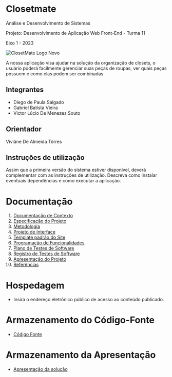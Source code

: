 # Closetmate

Análise e Desenvolvimento de Sistemas

Projeto: Desenvolvimento de Aplicação Web Front-End - Turma 11

Eixo 1 - 2023

![ClosetMate Logo Novo](https://user-images.githubusercontent.com/126190493/232249247-1276ca3f-e77d-4113-a7ab-082a0df78a40.png)


A nossa aplicação visa ajudar na solução da organização de closets, o usuário poderá facilmente gerenciar suas peças de roupas, ver quais peças possuem e como elas podem ser combinadas.

## Integrantes

* Diego de Paula Salgado
* Gabriel Batista Vieira 
* Victor Lúcio De Menezes Souto

## Orientador

Viviâne De Almeida Tôrres

## Instruções de utilização

Assim que a primeira versão do sistema estiver disponível, deverá complementar com as instruções de utilização. Descreva como instalar eventuais dependências e como executar a aplicação.

# Documentação

<ol>
<li><a href="docs/01-Documentação de Contexto.md"> Documentação de Contexto</a></li>
<li><a href="docs/02-Especificação do Projeto.md"> Especificação do Projeto</a></li>
<li><a href="docs/03-Metodologia.md"> Metodologia</a></li>
<li><a href="docs/04-Projeto de Interface.md"> Projeto de Interface</a></li>
<li><a href="docs/05-Template padrão do Site.md"> Template padrão do Site</a></li>
<li><a href="docs/06-Programação de Funcionalidades.md"> Programação de Funcionalidades</a></li>
<li><a href="docs/07-Plano de Testes de Software.md"> Plano de Testes de Software</a></li>
<li><a href="docs/08-Registro de Testes de Software.md"> Registro de Testes de Software</a></li>
<li><a href="docs/09-Apresentação do Projeto.md"> Apresentação do Projeto</a></li>
<li><a href="docs/10-Referências.md"> Referências</a></li>
</ol>

# Hospedagem

* Insira o endereço eletrônico público de acesso ao conteúdo publicado. 

# Armazenamento do Código-Fonte

* <a href="src/README.md">Código Fonte</a>

# Armazenamento da Apresentação

* <a href="presentation/README.md">Apresentação da solução</a>
